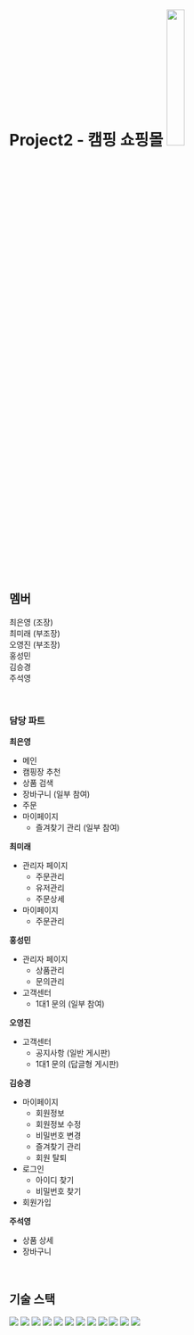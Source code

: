# Project2 - 캠핑 쇼핑몰 <img width="25%" src="https://user-images.githubusercontent.com/70963337/163681499-ff3e4fa9-8d14-4a03-affe-70dc45c803a3.png"/>

<br>

## 멤버  
최은영 (조장)  
최미래 (부조장)  
오영진 (부조장)  
홍성민  
김승경  
주석영  

<br>

### 담당 파트
**최은영**  
- 메인
- 캠핑장 추천
- 상품 검색
- 장바구니 (일부 참여)
- 주문 
- 마이페이지
  - 즐겨찾기 관리 (일부 참여)

**최미래**
- 관리자 페이지
  - 주문관리
  - 유저관리
  - 주문상세
- 마이페이지
  - 주문관리

**홍성민**
- 관리자 페이지 
  - 상품관리
  - 문의관리
- 고객센터
  - 1대1 문의 (일부 참여)

**오영진**
- 고객센터
  - 공지사항 (일반 게시판)
  - 1대1 문의 (답글형 게시판) 

**김승경**  
- 마이페이지
  - 회원정보
  - 회원정보 수정
  - 비밀번호 변경
  - 즐겨찾기 관리
  - 회원 탈퇴
- 로그인
  - 아이디 찾기
  - 비밀번호 찾기
- 회원가입 

**주석영**
- 상품 상세
- 장바구니

<br>

## 기술 스택  
<img src="https://img.shields.io/badge/Spring-6DB33F?style=flat&logo=Spring&logoColor=white"/> <img src="https://img.shields.io/badge/Java-007396?style=flat&logo=Java&logoColor=white"/> <img src="https://img.shields.io/badge/Vue.js-4FC08D?style=flat&logo=Vue.js&logoColor=white"/> <img src="https://img.shields.io/badge/HTML5-E34F26?style=flat&logo=HTML5&logoColor=white"/> <img src="https://img.shields.io/badge/CSS3-1572B6?style=flat&logo=CSS3&logoColor=white"/> <img src="https://img.shields.io/badge/JavaScript-F7DF1E?style=flat&logo=JavaScript&logoColor=white"/> <img src="https://img.shields.io/badge/JSP-FE642E?style=flat&logo=JSP&logoColor=white"/> <img src="https://img.shields.io/badge/JQuery-0769AD?style=flat&logo=JQuery&logoColor=white"/> <img src="https://img.shields.io/badge/AJAX-2E64FE?style=flat&logo=AJAX&logoColor=white"/> <img src="https://img.shields.io/badge/Eclipse IDE-2C2255?style=flat&logo=Eclipse IDE&logoColor=white"/> <img src="https://img.shields.io/badge/Oracle-F80000?style=flat&logo=Oracle&logoColor=white"/> <img src="https://img.shields.io/badge/Github-181717?style=flat&logo=github&logoColor=white"/>
